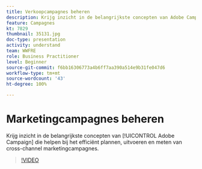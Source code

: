 ```yaml
---
title: Verkoopcampagnes beheren
description: Krijg inzicht in de belangrijkste concepten van Adobe Campaign die helpen bij het efficiënt plannen, uitvoeren en meten van cross-channel marketingcampagnes.
feature: Campagnes
kt: 7829
thumbnail: 35131.jpg
doc-type: presentation
activity: understand
team: WWFRE
role: Business Practitioner
level: Beginner
source-git-commit: f6bb16306773a4b6ff7aa390a514e9b31fe047d6
workflow-type: tm+mt
source-wordcount: '43'
ht-degree: 100%

---
```


# Marketingcampagnes beheren

Krijg inzicht in de belangrijkste concepten van [!UICONTROL Adobe Campaign] die helpen bij het efficiënt plannen, uitvoeren en meten van cross-channel marketingcampagnes.

>[!VIDEO](https://video.tv.adobe.com/v/35131?quality=12)
